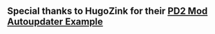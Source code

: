 ## Special thanks to HugoZink for their [PD2 Mod Autoupdater Example](https://github.com/HugoZink/PD2AutoUpdateExample)